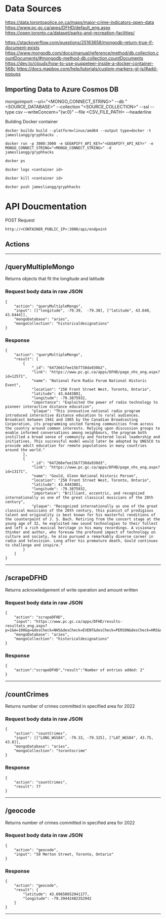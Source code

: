 # Data Sources
https://data.torontopolice.on.ca/maps/major-crime-indicators-open-data
https://www.pc.gc.ca/apps/DFHD/default_eng.aspx
https://open.toronto.ca/dataset/parks-and-recreation-facilities/

https://stackoverflow.com/questions/25163658/mongodb-return-true-if-document-exists
https://www.mongodb.com/docs/manual/reference/method/db.collection.countDocuments/#mongodb-method-db.collection.countDocuments
https://dev.to/cloudx/how-to-use-puppeteer-inside-a-docker-container-568c
https://docs.mapbox.com/help/tutorials/custom-markers-gl-js/#add-popups

## Importing Data to Azure Cosmos DB

mongoimport --uri="<MONGO_CONNECT_STRING>" --db "<SOURCE_DATABASE>" --collection "<SOURCE_COLLECTION>" --ssl --type csv --writeConcern=\"{w:0}\" --file <CSV_FILE_PATH> --headerline



Building Docker container
```
docker buildx build --platform=linux/amd64 --output type=docker -t jamesliangg/gryphhacks .

docker run -p 3000:3000 -e GEOAPIFY_API_KEY="<GEOAPIFY_API_KEY>" -e MONGO_CONNECT_STRING="<MONGO_CONNECT_STRING>" -d jamesliangg/gryphhacks

docker ps

docker logs <container id>

docker kill <container id>

docker push jamesliangg/gryphhacks
```

# API Doucmentation
POST Request

`http://<CONTAINER_PUBLIC_IP>:3000/api/endpoint`

## Actions
<hr>

## /queryMultipleMongo

Returns objects that fit the longitude and latitude
### Request body data in raw JSON
```
{
    "action": "queryMultipleMongo",
    "input": [["longitude", -79.39,  -79.38], ["latitude", 43.640, 43.6444]],
    "mongoDatabase": "aries",
    "mongoCollection": "historicaldesignations"
}
```

### Response
```
{
    "action": "queryMultipleMongo",
    "result": [
        {
            "_id": "6472661fee15b7738da930b2",
            "link": "https://www.pc.gc.ca/apps/DFHD/page_nhs_eng.aspx?id=12571",
            "name": "National Farm Radio Forum National Historic Event",
            "location": "250 Front Street West, Toronto, Ontario",
            "latitude": 43.6443881,
            "longitude": -79.3875932,
            "importance": "Exploited the power of radio technology to pioneer interactive distance education",
            "plaque": "This innovative national radio program introduced interactive distance education to rural audiences. Broadcast between 1941 and 1965 by the Canadian Broadcasting Corporation, its programming united farming communities from across the country around common interests. Relying upon discussion groups to enable informed conversations among neighbours, the program both instilled a broad sense of community and fostered local leadership and initiatives. This successful model would later be adopted by UNESCO to provide adult education for remote populations in many countries around the world."
        },
        {
            "_id": "647266efee15b7738da930d3",
            "link": "https://www.pc.gc.ca/apps/DFHD/page_nhs_eng.aspx?id=13171",
            "name": "Gould, Glenn National Historic Person",
            "location": "250 Front Street West, Toronto, Ontario",
            "latitude": 43.6443881,
            "longitude": -79.3875932,
            "importance": "Brilliant, eccentric, and recognized internationally as one of the great classical musicians of the 20th century",
            "plaque": "Recognized internationally as one of the great classical musicians of the 20th century, this pianist of prodigious talent and originality is best known for his masterful renditions of the counterpoint of J. S. Bach. Retiring from the concert stage at the young age of 32, he exploited new sound technologies to their fullest and left a rich musical heritage in his many recordings. A visionary thinker and author, who foresaw the profound impact of technology on culture and society, he also pursued a remarkably diverse career in radio and television. Long after his premature death, Gould continues to challenge and inspire."
        }
    ]
}
```
<hr>

## /scrapeDFHD

Returns acknowledgement of write operation and amount written
### Request body data in raw JSON
```
{
    "action": "scrapeDFHD",
    "input": "https://www.pc.gc.ca/apps/DFHD/results-resultats_eng.aspx?p=1&m=100&q=&desCheck=NHS&desCheck=EVENT&desCheck=PERSON&desCheck=HRS&desCheck=FHBRO&desCheck=HL&c=Toronto&ctl00%24Main%24PageSearch1%24ddlProvince=100058&dey=&ctl00%24Main%24PageSearch1%24ddlCustodian=",
    "mongoDatabase": "aries",
    "mongoCollection": "historicaldesignations"
}
```

### Response
```
{
    "action":"scrapeDFHD","result":"Number of entries added: 2"
}
```
<hr>

## /countCrimes

Returns number of crimes committed in specified area for 2022
### Request body data in raw JSON
```
{
    "action": "countCrimes",
    "input": [["LONG_WGS84", -79.33, -79.325], ["LAT_WGS84", 43.75, 43.8]],
    "mongoDatabase": "aries",
    "mongoCollection": "torontocrime"
}
```

### Response
```
{
    "action": "countCrimes",
    "result": 77
}
```
<hr>

## /geocode

Returns number of crimes committed in specified area for 2022
### Request body data in raw JSON
```
{
    "action": "geocode",
    "input": "50 Merton Street, Toronto, Ontario"
}
```

### Response
```
{
    "action": "geocode",
    "result": {
        "latitude": 43.69658652941177,
        "longitude": -79.39442482352942
    }
}
```
<hr>